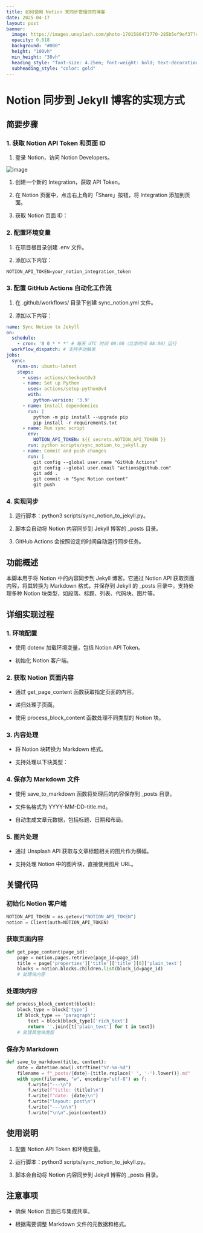 ```yaml
---
title: 如何使用 Notion 来同步管理你的博客
date: 2025-04-17
layout: post
banner:
  image: https://images.unsplash.com/photo-1701586473770-285b5ef9ef37?crop=entropy&cs=tinysrgb&fit=max&fm=jpg&ixid=M3w2OTIwMzJ8MHwxfHJhbmRvbXx8fHx8fHx8fDE3NDQ5MDcxNzZ8&ixlib=rb-4.0.3&q=80&w=1080
  opacity: 0.618
  background: "#000"
  height: "100vh"
  min_height: "38vh"
  heading_style: "font-size: 4.25em; font-weight: bold; text-decoration: underline"
  subheading_style: "color: gold"
---
```


# Notion 同步到 Jekyll 博客的实现方式

## 简要步骤

### 1. 获取 Notion API Token 和页面 ID

1. 登录 Notion，访问 Notion Developers。

![image](https://prod-files-secure.s3.us-west-2.amazonaws.com/a7a0cc5a-89b9-4cda-8686-1fba0ca52f40/d19c1afe-dea5-4312-9333-786b0ba83054/image.png?X-Amz-Algorithm=AWS4-HMAC-SHA256&X-Amz-Content-Sha256=UNSIGNED-PAYLOAD&X-Amz-Credential=ASIAZI2LB466RBLUER4R%2F20250417%2Fus-west-2%2Fs3%2Faws4_request&X-Amz-Date=20250417T162616Z&X-Amz-Expires=3600&X-Amz-Security-Token=IQoJb3JpZ2luX2VjENj%2F%2F%2F%2F%2F%2F%2F%2F%2F%2FwEaCXVzLXdlc3QtMiJHMEUCIQCtMVZKvY4VivrwoSDtSS5e41EPM01MWfvbnwN4wk61NAIgZXCnzmmvbWyb8KrBnh%2Bjz6xZwdEdiCI50haBQ5a9PRgq%2FwMIYRAAGgw2Mzc0MjMxODM4MDUiDKq%2FaM7to%2B4Bu0zfDyrcA%2FCXyWau9bt%2FKGPtGSmOOicwelRPoHOckvhZKnPnzTvWLYqLhqLuyAARulRgjYaWVxc%2BEGewNvs8eh41B%2Bh4YLPimqXgBAwsZeK4W6kGNTVX3L%2BKoLfKNwXhd%2FQUYJMIWbbSFwixjqTNUxaVD7JlSS7te9YTh8lyYf%2BF0L3T3im%2FMNsRFDSSslKq1L6aPx8QH7DhuCUwsYEi9PaT9NbskbESbSvGExWDFwDLUoesw1sp3ISng1NeqonGoblump7BRw5W6E6rin9um1h%2BGwNkE%2BynNRpuQa9H2RtpMc0XGFCCaplHJMtsA5D8yIOp0y9JnsVu6xNeNhaZzZwnrfWy%2F5GX86gi05peTS%2FdSRFweiEXDqQjx1Cy0wdXzj%2Bcs8U%2BI11RgZ3uexQDCkDNx2Vf5vVnxbPrMWsGJoX3KO6JlGGFDRyCRWuOKFQ6Ugg%2FqPnuSqoYctqgOj11DUwF7J7MkwvPxORawqJ0AU7SgZYNfwGM4NT7ZS19YAhm%2FQUM49ChxhJpf2zzMdqNcYoe%2FtJ4J8nmoO3J1Q0LrucPP8qPVlwW7dpwvJRopGhtUMIJm2uP8mzGSOa6uQZshGklgj8PSCxJimp9qlCphI0tch7yYLwjPcNa157uVT2olaRlMJvLhMAGOqUBuuMhBGtu0aW1nxrl7wm7TeE5iv4kstW8fFfCGJ0jA8Ih85ub%2B%2BC9dqt8dUxca5YCf%2BrIBCQiwJrJ4VuE7jdfXwrSJlpJP0qFPFWULq6JzHOVKYiQ4txyNg7thMAboKW8WRqTvHBQ9X%2FEJ1K3zFMrZjPOHVNdo0R%2BALEnu0LzZRh4qaLifN6nvx0zvFnQtt9EHa9tzjMiZ%2B1%2BbkprUapFfxOWaBVr&X-Amz-Signature=ce401165ba270e98b6a9bfe1a5b8abc92d53ddd4487c4af9bc2a6a6858ff2035&X-Amz-SignedHeaders=host&x-id=GetObject)

1. 创建一个新的 Integration，获取 API Token。

1. 在 Notion 页面中，点击右上角的「Share」按钮，将 Integration 添加到页面。

1. 获取 Notion 页面 ID：


### 2. 配置环境变量

1. 在项目根目录创建 .env 文件。

1. 添加以下内容：

```javascript
NOTION_API_TOKEN=your_notion_integration_token
```

### 3. 配置 GitHub Actions 自动化工作流

1. 在 .github/workflows/ 目录下创建 sync_notion.yml 文件。

1. 添加以下内容：

```yaml
name: Sync Notion to Jekyll
on:
  schedule:
    - cron: '0 0 * * *' # 每天 UTC 时间 00:00（北京时间 08:00）运行
  workflow_dispatch: # 支持手动触发
jobs:
  sync:
    runs-on: ubuntu-latest
    steps:
      - uses: actions/checkout@v3
      - name: Set up Python
        uses: actions/setup-python@v4
        with:
          python-version: '3.9'
      - name: Install dependencies
        run: |
          python -m pip install --upgrade pip
          pip install -r requirements.txt
      - name: Run sync script
        env:
          NOTION_API_TOKEN: ${{ secrets.NOTION_API_TOKEN }}
        run: python scripts/sync_notion_to_jekyll.py
      - name: Commit and push changes
        run: |
          git config --global user.name "GitHub Actions"
          git config --global user.email "actions@github.com"
          git add .
          git commit -m "Sync Notion content"
          git push
```

### 4. 实现同步

1. 运行脚本：python3 scripts/sync_notion_to_jekyll.py。

1. 脚本会自动将 Notion 内容同步到 Jekyll 博客的 _posts 目录。

1. GitHub Actions 会按照设定的时间自动运行同步任务。

## 功能概述

本脚本用于将 Notion 中的内容同步到 Jekyll 博客。它通过 Notion API 获取页面内容，将其转换为 Markdown 格式，并保存到 Jekyll 的 _posts 目录中。支持处理多种 Notion 块类型，如段落、标题、列表、代码块、图片等。

## 详细实现过程

### 1. 环境配置

- 使用 dotenv 加载环境变量，包括 Notion API Token。

- 初始化 Notion 客户端。

### 2. 获取 Notion 页面内容

- 通过 get_page_content 函数获取指定页面的内容。

- 递归处理子页面。

- 使用 process_block_content 函数处理不同类型的 Notion 块。

### 3. 内容处理

- 将 Notion 块转换为 Markdown 格式。

- 支持处理以下块类型：


### 4. 保存为 Markdown 文件

- 使用 save_to_markdown 函数将处理后的内容保存到 _posts 目录。

- 文件名格式为 YYYY-MM-DD-title.md。

- 自动生成文章元数据，包括标题、日期和布局。

### 5. 图片处理

- 通过 Unsplash API 获取与文章标题相关的图片作为横幅。

- 支持处理 Notion 中的图片块，直接使用图片 URL。

## 关键代码

### 初始化 Notion 客户端

```python
NOTION_API_TOKEN = os.getenv("NOTION_API_TOKEN")
notion = Client(auth=NOTION_API_TOKEN)
```

### 获取页面内容

```python
def get_page_content(page_id):
    page = notion.pages.retrieve(page_id=page_id)
    title = page['properties']['title']['title'][0]['plain_text']
    blocks = notion.blocks.children.list(block_id=page_id)
    # 处理块内容
```

### 处理块内容

```python
def process_block_content(block):
    block_type = block['type']
    if block_type == 'paragraph':
        text = block[block_type]['rich_text']
        return ''.join([t['plain_text'] for t in text])
    # 处理其他块类型
```

### 保存为 Markdown

```python
def save_to_markdown(title, content):
    date = datetime.now().strftime("%Y-%m-%d")
    filename = f"_posts/{date}-{title.replace(' ', '-').lower()}.md"
    with open(filename, "w", encoding="utf-8") as f:
        f.write("---\n")
        f.write(f"title: {title}\n")
        f.write(f"date: {date}\n")
        f.write("layout: post\n")
        f.write("---\n\n")
        f.write("\n\n".join(content))
```

## 使用说明

1. 配置 Notion API Token 和环境变量。

1. 运行脚本：python3 scripts/sync_notion_to_jekyll.py。

1. 脚本会自动将 Notion 内容同步到 Jekyll 博客的 _posts 目录。

## 注意事项

- 确保 Notion 页面已与集成共享。

- 根据需要调整 Markdown 文件的元数据和格式。